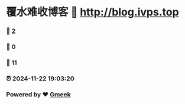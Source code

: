 # 覆水难收博客 :link: http://blog.ivps.top 
### :page_facing_up: [2](http://blog.ivps.top/tag.html) 
### :speech_balloon: 0 
### :hibiscus: 11 
### :alarm_clock: 2024-11-22 19:03:20 
### Powered by :heart: [Gmeek](https://github.com/Meekdai/Gmeek)
